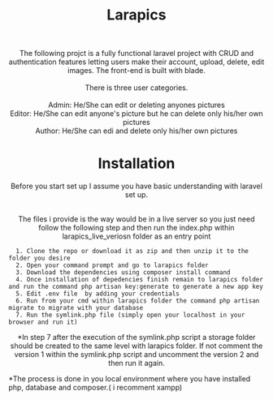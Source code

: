  
<h1 align="center">
  Larapics
</h1>

<br/>

<p align="center"> 
  The following projct is a fully functional laravel project with CRUD  and authentication features letting users make their account, upload, delete,     edit images. The front-end is built with blade.<br/> <br/>
  There is three user categories.<br/><br/> 
  Admin: He/She can edit or deleting anyones pictures  <br/>
  Editor: He/She can edit anyone's picture but he can delete only his/her own pictures <br/>
  Author: He/She can edi and delete only his/her own pictures 
</p>

<h1 align="center">
  Installation
</h1>

<div align="center">
  Before you start set up I assume you have basic understanding with laravel set up.

  <br/>
  <br/>
 
  The files i provide is the way would be in a live server so you just need follow the following step and then run 
  the index.php within larapics_live_veriosn folder as an entry point
 </div>
  
  
     
      1. Clone the repo or download it as zip and then unzip it to the folder you desire
      2. Open your command prompt and go to larapics folder
      3. Download the dependencies using composer install command
      4. Once installation of depedencies finish remain to larapics folder and run the command php artisan key:generate to generate a new app key
      5. Edit .env file  by adding your credentials
      6. Run from your cmd within larapics folder the command php artisan migrate to migrate with your database
      7. Run the symlink.php file (simply open your localhost in your browser and run it)
    
  <p align="center">
    *In step 7 after the execution of the symlink.php script a storage folder should be created to the same level with larapics folder.
   If not comment the version 1 within the symlink.php script and uncomment the version 2 and then run it again.
  
   *The process is done in you local environment where you have installed php, database and composer.( i recomment xampp)
  </p>





